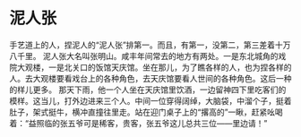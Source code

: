 # 泥人张

手艺道上的人，捏泥人的“泥人张”排第一。而且，有第一，没第二，第三差着十万八千里。
泥人张大名叫张明山。咸丰年间常去的地方有两处。一是东北城角的戏院大观楼，一是北关口的饭馆天庆馆。坐在那儿，为了瞧各样的人，也为捏各样的人。去大观楼要看戏台上的各种角色，去天庆馆要看人世间的各种角色。这后一种的样儿更多。
那天下雨，他一个人坐在天庆馆里饮酒，一边留神四下里吃客们的模样。这当儿，打外边进来三个人。中间一位穿得阔绰，大脑袋，中溜个子，挺着肚子，架式挺牛，横冲直撞往里走。站在迎门桌子上的“撂高的”一瞅，赶紧吆喝着：“益照临的张五爷可是稀客，贵客，张五爷这儿总共三位——里边请！”
